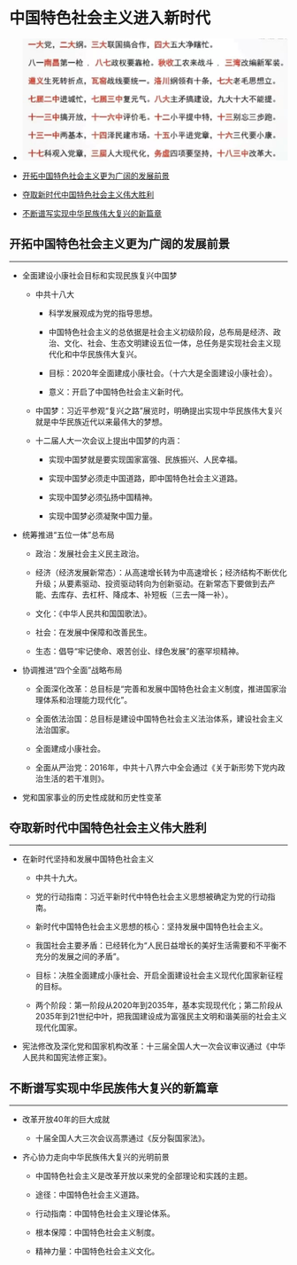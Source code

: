 # 中国特色社会主义进入新时代

  + ![总结](./resources/summary.png)

  + [开拓中国特色社会主义更为广阔的发展前景](#开拓中国特色社会主义更为广阔的发展前景)

  + [夺取新时代中国特色社会主义伟大胜利](#夺取新时代中国特色社会主义伟大胜利)

  + [不断谱写实现中华民族伟大复兴的新篇章](#不断谱写实现中华民族伟大复兴的新篇章)

## 开拓中国特色社会主义更为广阔的发展前景

***

  + 全面建设小康社会目标和实现民族复兴中国梦

    - 中共十八大

      - 科学发展观成为党的指导思想。

      - 中国特色社会主义的总依据是社会主义初级阶段，总布局是经济、政治、文化、社会、生态文明建设五位一体，总任务是实现社会主义现代化和中华民族伟大复兴。

      - 目标：2020年全面建成小康社会。（十六大是全面建设小康社会）。

      - 意义：开启了中国特色社会主义新时代。

    - 中国梦：习近平参观“复兴之路”展览时，明确提出实现中华民族伟大复兴就是中华民族近代以来最伟大的梦想。

    - 十二届人大一次会议上提出中国梦的内涵：

      - 实现中国梦就是要实现国家富强、民族振兴、人民幸福。

      - 实现中国梦必须走中国道路，即中国特色社会主义道路。

      - 实现中国梦必须弘扬中国精神。

      - 实现中国梦必须凝聚中国力量。

  + 统筹推进“五位一体”总布局

    - 政治：发展社会主义民主政治。

    - 经济（经济发展新常态）：从高速增长转为中高速增长；经济结构不断优化升级；从要素驱动、投资驱动转向为创新驱动。在新常态下要做到去产能、去库存、去杠杆、降成本、补短板（三去一降一补）。

    - 文化：《中华人民共和国国歌法》。

    - 社会：在发展中保障和改善民生。

    - 生态：倡导“牢记使命、艰苦创业、绿色发展”的塞罕坝精神。

  + 协调推进“四个全面”战略布局

    - 全面深化改革：总目标是“完善和发展中国特色社会主义制度，推进国家治理体系和治理能力现代化”。

    - 全面依法治国：总目标是建设中国特色社会主义法治体系，建设社会主义法治国家。

    - 全面建成小康社会。

    - 全面从严治党：2016年，中共十八界六中全会通过《关于新形势下党内政治生活的若干准则》。

  + 党和国家事业的历史性成就和历史性变革

## 夺取新时代中国特色社会主义伟大胜利

***

  + 在新时代坚持和发展中国特色社会主义

    - 中共十九大。

    - 党的行动指南：习近平新时代中特色社会主义思想被确定为党的行动指南。

    - 新时代中国特色社会主义思想的核心：坚持发展中国特色社会主义。

    - 我国社会主要矛盾：已经转化为“人民日益增长的美好生活需要和不平衡不充分的发展之间的矛盾”。

    - 目标：决胜全面建成小康社会、开启全面建设社会主义现代化国家新征程的目标。

    - 两个阶段：第一阶段从2020年到2035年，基本实现现代化；第二阶段从2035年到21世纪中叶，把我国建设成为富强民主文明和谐美丽的社会主义现代化国家。

  + 宪法修改及深化党和国家机构改革：十三届全国人大一次会议审议通过《中华人民共和国宪法修正案》。

## 不断谱写实现中华民族伟大复兴的新篇章

***

  + 改革开放40年的巨大成就

    - 十届全国人大三次会议高票通过《反分裂国家法》。

  + 齐心协力走向中华民族伟大复兴的光明前景

    - 中国特色社会主义是改革开放以来党的全部理论和实践的主题。

    - 途径：中国特色社会主义道路。

    - 行动指南：中国特色社会主义理论体系。

    - 根本保障：中国特色社会主义制度。

    - 精神力量：中国特色社会主义文化。
